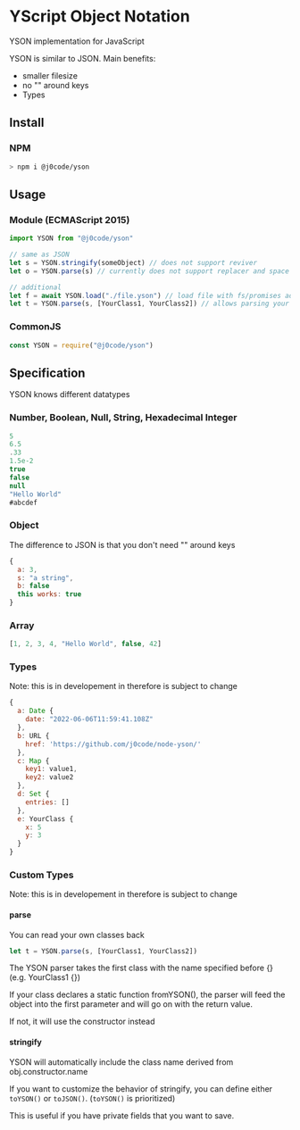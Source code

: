 # YScript Object Notation
YSON implementation for JavaScript

YSON is similar to JSON.
Main benefits:
- smaller filesize
- no "" around keys
- Types

## Install
### NPM
```sh
> npm i @j0code/yson
```

## Usage

### Module (ECMAScript 2015)
```js
import YSON from "@j0code/yson"

// same as JSON
let s = YSON.stringify(someObject) // does not support reviver
let o = YSON.parse(s) // currently does not support replacer and space

// additional
let f = await YSON.load("./file.yson") // load file with fs/promises ad YSON.parse() it
let t = YSON.parse(s, [YourClass1, YourClass2]) // allows parsing your own classes back (see Types)
```

### CommonJS
```js
const YSON = require("@j0code/yson")
```

## Specification
YSON knows different datatypes

### Number, Boolean, Null, String, Hexadecimal Integer
```js
5
6.5
.33
1.5e-2
true
false
null
"Hello World"
#abcdef
```

### Object
The difference to JSON is that you don't need "" around keys
```js
{
  a: 3,
  s: "a string",
  b: false
  this works: true
}
```

### Array
```js
[1, 2, 3, 4, "Hello World", false, 42]
```

### Types
Note: this is in developement in therefore is subject to change
```js
{
  a: Date {
    date: "2022-06-06T11:59:41.108Z"
  },
  b: URL {
    href: 'https://github.com/j0code/node-yson/'
  },
  c: Map {
    key1: value1,
    key2: value2
  },
  d: Set {
    entries: []
  },
  e: YourClass {
    x: 5
    y: 3
  }
}
```

### Custom Types
Note: this is in developement in therefore is subject to change

#### parse
You can read your own classes back
```js
let t = YSON.parse(s, [YourClass1, YourClass2])
```
The YSON parser takes the first class with the name specified before {} (e.g. YourClass1 {})

If your class declares a static function fromYSON(),
the parser will feed the object into the first parameter and will go on with the return value.

If not, it will use the constructor instead

#### stringify
YSON will automatically include the class name derived from obj.constructor.name

If you want to customize the behavior of stringify, you can define either `toYSON()` or `toJSON()`.
(`toYSON()` is prioritized)

This is useful if you have private fields that you want to save.
